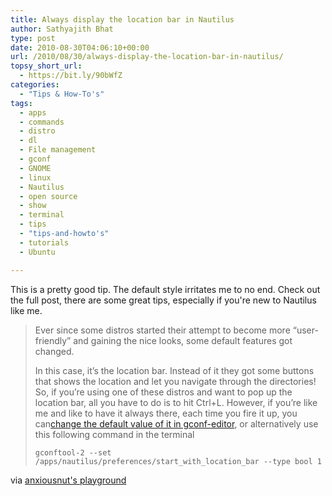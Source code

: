 ```yaml
---
title: Always display the location bar in Nautilus
author: Sathyajith Bhat
type: post
date: 2010-08-30T04:06:10+00:00
url: /2010/08/30/always-display-the-location-bar-in-nautilus/
topsy_short_url:
  - https://bit.ly/90bWfZ
categories:
  - "Tips & How-To's"
tags:
  - apps
  - commands
  - distro
  - dl
  - File management
  - gconf
  - GNOME
  - linux
  - Nautilus
  - open source
  - show
  - terminal
  - tips
  - "tips-and-howto's"
  - tutorials
  - Ubuntu

---
```

This is a pretty good tip. The default style irritates me to no end. Check out the full post, there are some great tips, especially if you're new to Nautilus like me.

> Ever since some distros started their attempt to become more “user-friendly” and gaining the nice looks, some default features got changed.
> 
> In this case, it’s the location bar. Instead of it they got some buttons that shows the location and let you navigate through the directories! So, if you’re using one of these distros and want to pop up the location bar, all you have to do is to hit Ctrl+L. However, if you’re like me and like to have it always there, each time you fire it up, you can[change the default value of it in gconf-editor][1], or alternatively use this following command in the terminal
> 
> `gconftool-2 --set /apps/nautilus/preferences/start_with_location_bar --type bool 1`

via [anxiousnut's playground][2]

 [1]: https://zappedpoint.wordpress.com/2010/05/14/change-the-default-view-in-nautilus
 [2]: https://anxiousnut.wordpress.com/2010/08/28/nautilus-unpopular-flabbergasting-snippets/
